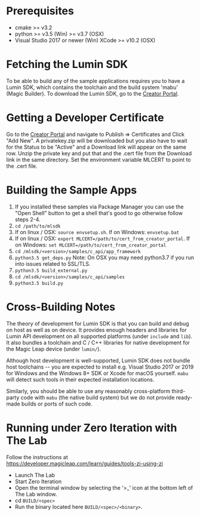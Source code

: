 # Prerequisites #

* cmake >= v3.2
* python >= v3.5 (Win) >= v3.7 (OSX)
* Visual Studio 2017 or newer (Win) XCode >= v10.2 (OSX)

# Fetching the Lumin SDK #

To be able to build any of the sample applications requires you to
have a Lumin SDK, which contains the toolchain and the build system
'mabu' (Magic Builder). To download the Lumin SDK, go to the [Creator
Portal](https://creator.magicleap.com/downloads/lumin-sdk/overview).

# Getting a Developer Certificate #

Go to the [Creator
Portal](https://creator.magicleap.com/downloads/lumin-sdk/overview)
and navigate to Publish => Certificates and Click "Add New".  A
privatekey.zip will be downloaded but you also have to wait for the
Status to be "Active" and a Download link will appear on the same row.
Unzip the private key and put that and the .cert file from the
Download link in the same directory.  Set the environment variable
MLCERT to point to the .cert file.

# Building the Sample Apps #

1. If you installed these samples via Package Manager you can use the "Open Shell" button to get a shell that's good to go otherwise follow steps 2-4.
2. `cd /path/to/mlsdk`
3. If on linux / OSX: `source envsetup.sh`. If on Windows: `envsetup.bat`
4. If on linux / OSX: `export MLCERT=/path/to/cert_from_creator_portal`. If on Windows: `set MLCERT=/path/to/cert_from_creator_portal`
5. `cd /mlsdk/<version>/samples/c_api/app_framework`
6. `python3.5 get_deps.py`  Note: On OSX you may need python3.7 if you run into issues related to SSL/TLS.
7. `python3.5 build_external.py`
8. `cd /mlsdk/<version>/samples/c_api/samples`
9. `python3.5 build.py`

# Cross-Building Notes #

The theory of development for Lumin SDK is that you can build and debug on host as well as on device.  It provides enough headers
and libraries for Lumin API development on all supported platforms (under `include` and `lib`).  It also bundles a toolchain
and C / C++ libraries for native development for the Magic Leap device (under `lumin/`).

Although host development is well-supported, Lumin SDK does not bundle host toolchains -- you are expected to install
e.g. Visual Studio 2017 or 2019 for Windows and the Windows 8+ SDK or Xcode for macOS yourself.
`mabu` will detect such tools in their expected installation locations.

Similarly, you should be able to use any reasonably cross-platform third-party code with `mabu` (the native build system)
but we do not provide ready-made builds or ports of such code.

# Running under Zero Iteration with The Lab #

Follow the instructions at https://developer.magicleap.com/learn/guides/tools-zi-using-zi

   * Launch The Lab
   * Start Zero Iteration
   * Open the terminal window by selecting the '>_' icon at the bottom left of The Lab window.
   * cd `BUILD/<spec>`
   * Run the binary located here `BUILD/<spec>/<binary>`.
